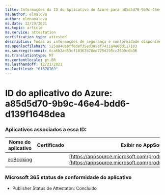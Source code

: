 ```yaml
---
title: Informações da ID do Aplicativo do Azure para a85d5d70-9b9c-46e4-bdd6-d139f1648dea
ms.author: elmalova
author: elenamalova
ms.date: 12/20/2021
ms.topic: article
ms.service: attestation
certification_type: attested
description: Todas as informações de segurança e conformidade disponíveis para a85d5d70-9b9c-46e4-bdd6-d139f1648dea.
ms.openlocfilehash: 525a848abffedef35ed3a5ef7431a4e6bd117103
ms.sourcegitcommit: 6ca6b2ad53cf18362b78ed725d295cc2590c6b36
ms.translationtype: MT
ms.contentlocale: pt-BR
ms.lasthandoff: 12/21/2021
ms.locfileid: "61578769"
---
```

# <a name="azure-app-id-a85d5d70-9b9c-46e4-bdd6-d139f1648dea"></a>ID do aplicativo do Azure: a85d5d70-9b9c-46e4-bdd6-d139f1648dea


### <a name="apps-associated-with-this-id"></a>Aplicativos associados a essa ID:
| **Nome do aplicativo** | **Certificado** | **Exibir no AppSource** |
|--------------|---------------|-----------------------|
| [ecBooking](https://docs.microsoft.com/microsoft-365-app-certification/forward/WA200002096) |  | [https://appsource.microsoft.com/product/office/WA200002096](https://appsource.microsoft.com/product/office/WA200002096) |

### <a name="microsoft-365-app-compliance-status"></a>Microsoft 365 status de conformidade do aplicativo
- Publisher Status de Attestaton: Concluído
